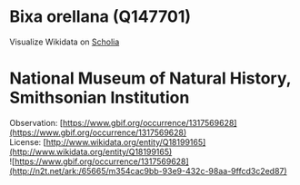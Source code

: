 
Bixa orellana (Q147701)
=======================
  
Visualize Wikidata on [Scholia](https://scholia.toolforge.org/taxon/Q147701)
# National Museum of Natural History, Smithsonian Institution
  
Observation: [https://www.gbif.org/occurrence/1317569628](https://www.gbif.org/occurrence/1317569628)  
License: [http://www.wikidata.org/entity/Q18199165](http://www.wikidata.org/entity/Q18199165)  
![https://www.gbif.org/occurrence/1317569628](http://n2t.net/ark:/65665/m354cac9bb-93e9-432c-98aa-9ffcd3c2ed87)